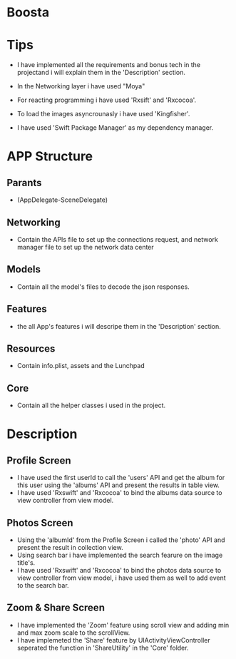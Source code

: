 # Boosta

#  Tips

- I have implemented all the requirements and bonus tech in the projectand i will explain them in the 'Description' section.

- In the Networking layer i have used "Moya"

- For reacting programming i have used 'Rxsift' and 'Rxcocoa'.

-  To load the images asyncrounasly i have used 'Kingfisher'.

- I have used 'Swift Package Manager' as my dependency manager.

# APP Structure

## Parants
- (AppDelegate-SceneDelegate)

## Networking
- Contain the APIs file to set up the connections request, and network manager file to set up the network data center

## Models
- Contain all the model's files to decode the json responses.

## Features
- the all App's features i will descripe them in the 'Description' section.

## Resources
- Contain info.plist, assets and the Lunchpad

## Core
- Contain all the helper classes i used in the project.

# Description


## Profile Screen
- I have used the first userId to call the 'users' API and get the album for this user using the 'albums' API and present the results in table view.
- I have used 'Rxswift' and 'Rxcocoa' to bind the albums data source to view controller from view model.

## Photos Screen

- Using the 'albumId' from the Profile Screen i called the 'photo' API and present the result in collection view.
- Using search bar i have implemented the search fearure on the image title's.
- I have used 'Rxswift' and 'Rxcocoa' to bind the photos data source to view controller from view model, i have used them as well to add event to the search bar.

 
## Zoom & Share Screen
 
- I have implemented the 'Zoom' feature using scroll view and adding min and max zoom scale to the scrollView.
- I have implemeted the 'Share' feature by UIActivityViewController seperated the function in 'ShareUtility' in the 'Core' folder.
